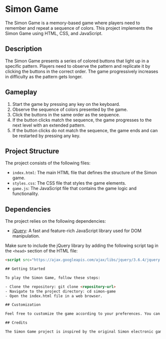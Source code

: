 # Simon Game

The Simon Game is a memory-based game where players need to remember and repeat a sequence of colors. This project implements the Simon Game using HTML, CSS, and JavaScript.

## Description

The Simon Game presents a series of colored buttons that light up in a specific pattern. Players need to observe the pattern and replicate it by clicking the buttons in the correct order. The game progressively increases in difficulty as the pattern gets longer.

## Gameplay

1. Start the game by pressing any key on the keyboard.
2. Observe the sequence of colors presented by the game.
3. Click the buttons in the same order as the sequence.
4. If the button clicks match the sequence, the game progresses to the next level with an extended pattern.
5. If the button clicks do not match the sequence, the game ends and can be restarted by pressing any key.

## Project Structure

The project consists of the following files:

- `index.html`: The main HTML file that defines the structure of the Simon game.
- `styles.css`: The CSS file that styles the game elements.
- `game.js`: The JavaScript file that contains the game logic and functionality.

## Dependencies

The project relies on the following dependencies:

- [jQuery](https://jquery.com/): A fast and feature-rich JavaScript library used for DOM manipulation.

Make sure to include the jQuery library by adding the following script tag in the `<head>` section of the HTML file:

```html
<script src="https://ajax.googleapis.com/ajax/libs/jquery/3.6.4/jquery.min.js"></script>

## Getting Started

To play the Simon Game, follow these steps:

- Clone the repository: git clone <repository-url>
- Navigate to the project directory: cd simon-game
- Open the index.html file in a web browser.

## Customization

Feel free to customize the game according to your preferences. You can modify the colors, styles, or add additional features to enhance the gameplay experience.

## Credits

The Simon Game project is inspired by the original Simon electronic game created by Ralph H. Baer and Howard J. Morrison.
